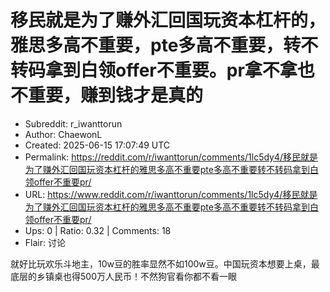 # 移民就是为了赚外汇回国玩资本杠杆的，雅思多高不重要，pte多高不重要，转不转码拿到白领offer不重要。pr拿不拿也不重要，赚到钱才是真的

- Subreddit: r_iwanttorun
- Author: ChaewonL
- Created: 2025-06-15 17:07:49 UTC
- Permalink: https://reddit.com/r/iwanttorun/comments/1lc5dy4/移民就是为了赚外汇回国玩资本杠杆的雅思多高不重要pte多高不重要转不转码拿到白领offer不重要pr/
- URL: https://www.reddit.com/r/iwanttorun/comments/1lc5dy4/移民就是为了赚外汇回国玩资本杠杆的雅思多高不重要pte多高不重要转不转码拿到白领offer不重要pr/
- Ups: 0 | Ratio: 0.32 | Comments: 18
- Flair: 讨论


就好比玩欢乐斗地主，10w豆的胜率显然不如100w豆。中国玩资本想要上桌，最底层的乡镇桌也得500万人民币！不然狗官看你都不看一眼

